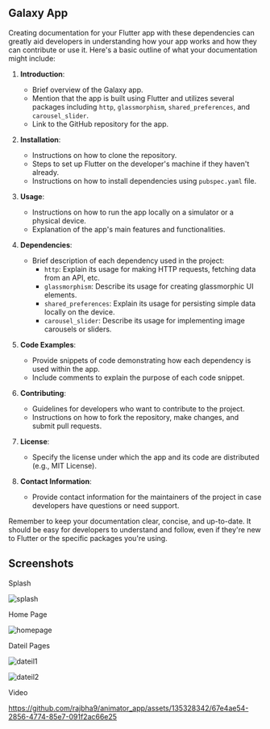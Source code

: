 
## Galaxy App
Creating documentation for your Flutter app with these dependencies can greatly aid developers in understanding how your app works and how they can contribute or use it. Here's a basic outline of what your documentation might include:

1. **Introduction**:
   - Brief overview of the Galaxy app.
   - Mention that the app is built using Flutter and utilizes several packages including `http`, `glassmorphism`, `shared_preferences`, and `carousel_slider`.
   - Link to the GitHub repository for the app.

2. **Installation**:
   - Instructions on how to clone the repository.
   - Steps to set up Flutter on the developer's machine if they haven't already.
   - Instructions on how to install dependencies using `pubspec.yaml` file.

3. **Usage**:
   - Instructions on how to run the app locally on a simulator or a physical device.
   - Explanation of the app's main features and functionalities.

4. **Dependencies**:
   - Brief description of each dependency used in the project:
     - `http`: Explain its usage for making HTTP requests, fetching data from an API, etc.
     - `glassmorphism`: Describe its usage for creating glassmorphic UI elements.
     - `shared_preferences`: Explain its usage for persisting simple data locally on the device.
     - `carousel_slider`: Describe its usage for implementing image carousels or sliders.

5. **Code Examples**:
   - Provide snippets of code demonstrating how each dependency is used within the app.
   - Include comments to explain the purpose of each code snippet.

6. **Contributing**:
   - Guidelines for developers who want to contribute to the project.
   - Instructions on how to fork the repository, make changes, and submit pull requests.

7. **License**:
   - Specify the license under which the app and its code are distributed (e.g., MIT License).

8. **Contact Information**:
   - Provide contact information for the maintainers of the project in case developers have questions or need support.

Remember to keep your documentation clear, concise, and up-to-date. It should be easy for developers to understand and follow, even if they're new to Flutter or the specific packages you're using.




## Screenshots


Splash


![splash](https://github.com/rajbha9/animator_app/assets/135328342/21db15bc-36ed-4f01-9d74-b355609bcb72)


Home Page


![homepage](https://github.com/rajbha9/animator_app/assets/135328342/c0fb7a15-2a34-42ce-ad3e-5e65ae2f1011 )


Dateil Pages


![dateil1](https://github.com/rajbha9/animator_app/assets/135328342/c7cf0b1e-f9b8-4ef2-a0d7-4194280a5c6a)

![dateil2](https://github.com/rajbha9/animator_app/assets/135328342/df934852-028c-4cd1-82a3-03e1d56028cc)

Video 



https://github.com/rajbha9/animator_app/assets/135328342/67e4ae54-2856-4774-85e7-091f2ac66e25



